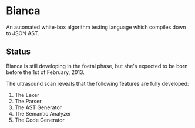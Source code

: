# Bianca #

An automated white-box algorithm testing language which compiles down to JSON AST.

## Status ##

Bianca is still developing in the foetal phase, but she's expected to be born before the 1st of February, 2013.

The ultrasound scan reveals that the following features are fully developed:

1. The Lexer
2. The Parser
3. The AST Generator
4. The Semantic Analyzer
5. The Code Generator
